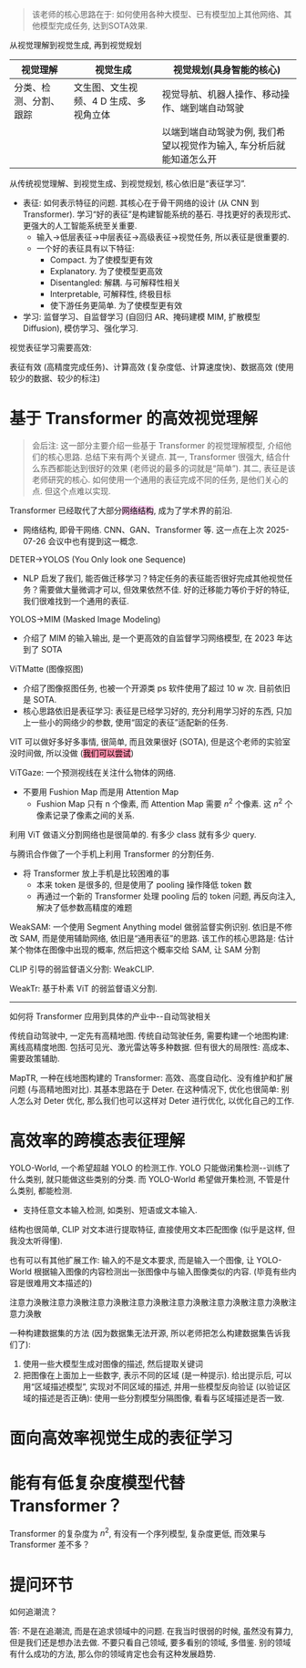 > 该老师的核心思路在于: 如何使用各种大模型、已有模型加上其他网络、其他模型完成任务, 达到SOTA效果.

从视觉理解到视觉生成, 再到视觉规划


| 视觉理解        | 视觉生成                  | 视觉规划(具身智能的核心)                        |
| ----------- | --------------------- | ------------------------------------ |
| 分类、检测、分割、跟踪 | 文生图、文生视频、4 D 生成、多视角立体 | 视觉导航、机器人操作、移动操作、端到端自动驾驶              |
|             |                       | 以端到端自动驾驶为例, 我们希望以视觉作为输入, 车分析后就能知道怎么开 |

从传统视觉理解、到视觉生成、到视觉规划, 核心依旧是“表征学习”.
- 表征: 如何表示特征的问题. 其核心在于骨干网络的设计 (从 CNN 到 Transformer). 学习“好的表征”是构建智能系统的基石. 寻找更好的表现形式、更强大的人工智能系统至关重要. 
	- 输入→低层表征→中层表征→高级表征→视觉任务, 所以表征是很重要的.
	- 一个好的表征具有以下特征:
		- Compact. 为了使模型更有效
		- Explanatory. 为了使模型更高效
		- Disentangled: 解耦. 与可解释性相关
		- Interpretable, 可解释性, 终极目标
		- 使下游任务更简单. 为了使模型更有效
- 学习: 监督学习、自监督学习 (自回归 AR、掩码建模 MIM, 扩散模型 Diffusion), 模仿学习、强化学习.

视觉表征学习需要高效:

表征有效 (高精度完成任务)、计算高效 (复杂度低、计算速度快)、数据高效 (使用较少的数据、较少的标注)

# 基于 Transformer 的高效视觉理解

> 会后注: 这一部分主要介绍一些基于 Transformer 的视觉理解模型, 介绍他们的核心思路. 总结下来有两个关键点. 其一, Transformer 很强大, 结合什么东西都能达到很好的效果 (老师说的最多的词就是“简单”). 其二, 表征是该老师研究的核心. 如何使用一个通用的表征完成不同的任务, 是他们关心的点. 但这个点难以实现.

Transformer 已经取代了大部分<mark style="background: #FFB8EBA6;">网络结构</mark>, 成为了学术界的前沿.
- 网络结构, 即骨干网络. CNN、GAN、Transformer 等. 这一点在上次 2025-07-26 会议中也有提到这一概念.

DETER→YOLOS (You Only look one Sequence)
- NLP 启发了我们, 能否做迁移学习？特定任务的表征能否很好完成其他视觉任务？需要做大量微调才可以, 但效果依然不佳. 好的迁移能力等价于好的特征, 我们很难找到一个通用的表征.

YOLOS→MIM (Masked Image Modeling)
- 介绍了 MIM 的输入输出, 是一个更高效的自监督学习网络模型, 在 2023 年达到了 SOTA

ViTMatte (图像抠图)
- 介绍了图像抠图任务, 也被一个开源类 ps 软件使用了超过 10 w 次. 目前依旧是 SOTA. 
- 核心思路依旧是表征学习: 表征是已经学习好的, 充分利用学习好的东西, 只加上一些小的网络少的参数, 使用“固定的表征”适配新的任务.

VIT 可以做好多好多事情, 很简单, 而且效果很好 (SOTA), 但是这个老师的实验室没时间做, 所以没做 (<mark style="background: #FF5582A6;">我们可以尝试</mark>)

ViTGaze: 一个预测视线在关注什么物体的网络.
- 不要用 Fushion Map 而是用 Attention Map
	- Fushion Map 只有 n 个像素, 而 Attention Map 需要 $n^2$ 个像素. 这 $n^2$ 个像素记录了像素之间的关系.

利用 ViT 做语义分割网络也是很简单的. 有多少 class 就有多少 query. 

与腾讯合作做了一个手机上利用 Transformer 的分割任务. 
- 将 Transformer 放上手机是比较困难的事
	- 本来 token 是很多的, 但是使用了 pooling 操作降低 token 数
	- 再通过一个新的 Transformer 处理 pooling 后的 token 问题, 再反向注入, 解决了低参数高精度的难题

WeakSAM: 一个使用 Segment Anything model 做弱监督实例识别. 依旧是不修改 SAM, 而是使用辅助网络, 依旧是“通用表征”的思路. 该工作的核心思路是: 估计某个物体在图像中出现的概率, 然后把这个概率交给 SAM, 让 SAM 分割

CLIP 引导的弱监督语义分割: WeakCLIP.

WeakTr: 基于朴素 ViT 的弱监督语义分割.

---

如何将 Transformer 应用到具体的产业中--自动驾驶相关

传统自动驾驶中, 一定先有高精地图. 传统自动驾驶任务, 需要构建一个地图构建: 离线高精度地图. 包括可见光、激光雷达等多种数据. 但有很大的局限性: 高成本、需要政策辅助. 

MapTR, 一种在线地图构建的 Transformer: 高效、高度自动化、没有维护和扩展问题 (与高精地图对比). 其基本思路在于 Deter. 在这种情况下, 优化也很简单: 别人怎么对 Deter 优化, 那么我们也可以这样对 Deter 进行优化, 以优化自己的工作.

# 高效率的跨模态表征理解

YOLO-World, 一个希望超越 YOLO 的检测工作. YOLO 只能做闭集检测--训练了什么类别, 就只能做这些类别的分类. 而 YOLO-World 希望做开集检测, 不管是什么类别, 都能检测.
- 支持任意文本输入检测, 如类别、短语或文本输入.

结构也很简单, CLIP 对文本进行提取特征, 直接使用文本匹配图像 (似乎是这样, 但我没太听得懂). 

也有可以有其他扩展工作: 输入的不是文本要求, 而是输入一个图像, 让 YOLO-World 根据输入图像的内容检测出一张图像中与输入图像类似的内容. (毕竟有些内容是很难用文本描述的)

注意力涣散注意力涣散注意力涣散注意力涣散注意力涣散注意力涣散注意力涣散注意力涣散

一种构建数据集的方法 (因为数据集无法开源, 所以老师把怎么构建数据集告诉我们了):
1. 使用一些大模型生成对图像的描述, 然后提取关键词
2. 把图像在上面加上一些数字, 表示不同的区域 (是一种提示). 给出提示后, 可以用“区域描述模型”, 实现对不同区域的描述, 并用一些模型反向验证 (以验证区域的描述是否正确): 使用一些分割模型分隔图像, 看看与区域描述是否一致.

# 面向高效率视觉生成的表征学习


# 能有有低复杂度模型代替 Transformer？

Transformer 的复杂度为 $n^2$, 有没有一个序列模型, 复杂度更低, 而效果与 
Transformer 差不多？

# 提问环节

如何追潮流？

答: 不是在追潮流, 而是在追求领域中的问题. 在我当时很弱的时候, 虽然没有算力, 但是我们还是想办法去做. 不要只看自己领域, 要多看别的领域, 多借鉴. 别的领域有什么成功的方法, 那么你的领域肯定也会有这种发展趋势.